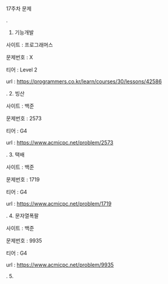 
17주차 문제





.
1. 기능개발

사이트 : 프로그래머스

문제번호 : X

티어 : Level 2

url : https://programmers.co.kr/learn/courses/30/lessons/42586



.
2. 빙산

사이트 : 백준

문제번호 : 2573

티어 : G4

url : https://www.acmicpc.net/problem/2573



.
3. 택배

사이트 : 백준

문제번호 : 1719

티어 : G4

url : https://www.acmicpc.net/problem/1719



.
4. 문자열폭팔

사이트 : 백준

문제번호 : 9935

티어 : G4

url : https://www.acmicpc.net/problem/9935



.
5. 




